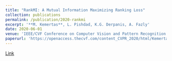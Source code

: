 ```yaml
---
title: "RankMI: A Mutual Information Maximizing Ranking Loss"
collection: publications
permalink: /publication/2020-rankmi
excerpt: '**M. Kemertas**, L. Pishdad, K.G. Derpanis, A. Fazly'
date: 2020-06-01
venue: 'IEEE/CVF Conference on Computer Vision and Pattern Recognition (CVPR)'
paperurl: 'https://openaccess.thecvf.com/content_CVPR_2020/html/Kemertas_RankMI_A_Mutual_Information_Maximizing_Ranking_Loss_CVPR_2020_paper.html'
---
```

[Link](https://openaccess.thecvf.com/content_CVPR_2020/html/Kemertas_RankMI_A_Mutual_Information_Maximizing_Ranking_Loss_CVPR_2020_paper.html)
